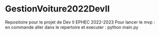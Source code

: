 # GestionVoiture2022DevII
Repositoire pour le projet de Dev II EPHEC 2022-2023
Pour lancer le mvp : en commande aller dans le repertoire et executer :  python main.py

